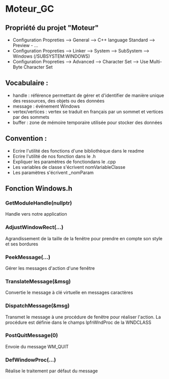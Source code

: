 # Moteur_GC

## Propriété du projet "Moteur"

- Configuration Propreties --> General --> C++ language Standard --> Preview - ...
- Configuration Propreties --> Linker --> System --> SubSystem --> Windows (/SUBSYSTEM:WINDOWS)
- Configuration Propreties --> Advanced --> Character Set --> Use Multi-Byte Character Set

## Vocabulaire :

- handle : référence permettant de gérer et d'identifier de manière unique des ressources, des objets ou des données
- message : événement Windows
- vertex/vertices : vertex se traduit en français par un sommet et vertices par des sommets
- buffer : zone de mémoire temporaire utilisée pour stocker des données

## Convention :

- Ecrire l'utilité des fonctions d'une bibliothèque dans le readme
- Ecrire l'utilité de nos fonction dans le .h
- Expliquer les paramètres de fonctiondans le .cpp
- Les variables de classe s'écrivent nomVariableClasse
- Les paramètres s'écrivent _nomParam

## Fonction Windows.h

### GetModuleHandle(nullptr)
Handle vers notre application

### AdjustWindowRect(...)
Agrandissement de la taille de la fenêtre pour prendre en compte son style et ses bordures

### PeekMessage(...)
Gérer les messages d'action d'une fenêtre

### TranslateMessage(&msg)
Convertie le message à clé virtuelle en messages caractères

### DispatchMessage(&msg)
Transmet le message à une procédure de fenêtre pour réaliser l'action. La procédure est définie dans le champs lpfnWndProc de la WNDCLASS

### PostQuitMessage(0)
Envoie du message WM_QUIT

### DefWindowProc(...)
Réalise le traitement par défaut du message